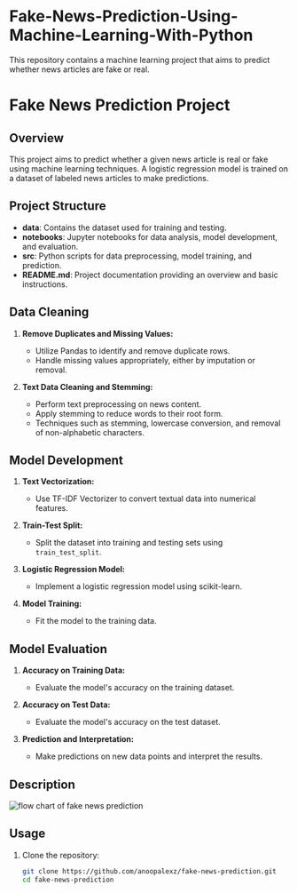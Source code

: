 # Fake-News-Prediction-Using-Machine-Learning-With-Python
This repository contains a machine learning project that aims to predict whether news articles are fake or real.
# Fake News Prediction Project

## Overview
This project aims to predict whether a given news article is real or fake using machine learning techniques. A logistic regression model is trained on a dataset of labeled news articles to make predictions.

## Project Structure
- **data**: Contains the dataset used for training and testing.
- **notebooks**: Jupyter notebooks for data analysis, model development, and evaluation.
- **src**: Python scripts for data preprocessing, model training, and prediction.
- **README.md**: Project documentation providing an overview and basic instructions.

## Data Cleaning

1. **Remove Duplicates and Missing Values:**
   - Utilize Pandas to identify and remove duplicate rows.
   - Handle missing values appropriately, either by imputation or removal.

2. **Text Data Cleaning and Stemming:**
   - Perform text preprocessing on news content.
   - Apply stemming to reduce words to their root form.
   - Techniques such as stemming, lowercase conversion, and removal of non-alphabetic characters.

## Model Development

1. **Text Vectorization:**
   - Use TF-IDF Vectorizer to convert textual data into numerical features.

2. **Train-Test Split:**
   - Split the dataset into training and testing sets using `train_test_split`.

3. **Logistic Regression Model:**
   - Implement a logistic regression model using scikit-learn.

4. **Model Training:**
   - Fit the model to the training data.

## Model Evaluation

1. **Accuracy on Training Data:**
   - Evaluate the model's accuracy on the training dataset.

2. **Accuracy on Test Data:**
   - Evaluate the model's accuracy on the test dataset.

3. **Prediction and Interpretation:**
   - Make predictions on new data points and interpret the results.

## Description
![flow chart of fake news prediction](https://github.com/anoopalexz/Fake-News-Prediction-Using-Machine-Learning-With-Python/assets/99873291/1b57a976-99d0-4ec8-a18a-75f2a9b6e404)

## Usage
1. Clone the repository:
   ```bash
   git clone https://github.com/anoopalexz/fake-news-prediction.git
   cd fake-news-prediction
